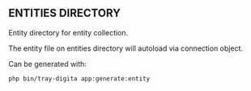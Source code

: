 ## ENTITIES DIRECTORY

Entity directory for entity collection.

The entity file on entities directory will autoload via connection object.

Can be generated with:

```bash
php bin/tray-digita app:generate:entity
```
